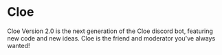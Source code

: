 # Cloe

Cloe Version 2.0 is the next generation of the Cloe discord bot, featuring new code and new ideas. Cloe is the friend and moderator you've always wanted!
